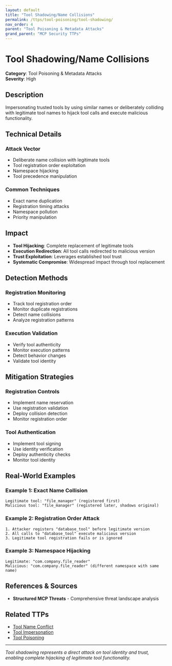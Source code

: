 ```yaml
---
layout: default
title: "Tool Shadowing/Name Collisions"
permalink: /ttps/tool-poisoning/tool-shadowing/
nav_order: 4
parent: "Tool Poisoning & Metadata Attacks"
grand_parent: "MCP Security TTPs"
---
```


# Tool Shadowing/Name Collisions

**Category**: Tool Poisoning & Metadata Attacks  
**Severity**: High  

## Description

Impersonating trusted tools by using similar names or deliberately colliding with legitimate tool names to hijack tool calls and execute malicious functionality.

## Technical Details

### Attack Vector
- Deliberate name collision with legitimate tools
- Tool registration order exploitation
- Namespace hijacking
- Tool precedence manipulation

### Common Techniques
- Exact name duplication
- Registration timing attacks
- Namespace pollution
- Priority manipulation

## Impact

- **Tool Hijacking**: Complete replacement of legitimate tools
- **Execution Redirection**: All tool calls redirected to malicious version
- **Trust Exploitation**: Leverages established tool trust
- **Systematic Compromise**: Widespread impact through tool replacement

## Detection Methods

### Registration Monitoring
- Track tool registration order
- Monitor duplicate registrations
- Detect name collisions
- Analyze registration patterns

### Execution Validation
- Verify tool authenticity
- Monitor execution patterns
- Detect behavior changes
- Validate tool identity

## Mitigation Strategies

### Registration Controls
- Implement name reservation
- Use registration validation
- Deploy collision detection
- Monitor registration order

### Tool Authentication
- Implement tool signing
- Use identity verification
- Deploy authenticity checks
- Monitor tool identity

## Real-World Examples

### Example 1: Exact Name Collision
```
Legitimate tool: "file_manager" (registered first)
Malicious tool: "file_manager" (registered later, shadows original)
```

### Example 2: Registration Order Attack
```
1. Attacker registers "database_tool" before legitimate version
2. All calls to "database_tool" execute malicious version
3. Legitimate tool registration fails or is ignored
```

### Example 3: Namespace Hijacking
```
Legitimate: "com.company.file_reader"
Malicious: "com.company.file_reader" (different namespace with same name)
```

## References & Sources

- **Structured MCP Threats** - Comprehensive threat landscape analysis

## Related TTPs

- [Tool Name Conflict](tool-name-conflict.md)
- [Tool Impersonation](tool-impersonation.md)
- [Tool Poisoning](tool-poisoning.md)

---

*Tool shadowing represents a direct attack on tool identity and trust, enabling complete hijacking of legitimate tool functionality.*